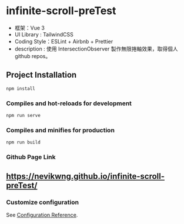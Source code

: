 # infinite-scroll-preTest

- 框架：Vue 3
- UI Library : TailwindCSS
- Coding Style：ESLint + Airbnb + Prettier
- description : 使用 IntersectionObserver 製作無限捲軸效果，取得個人 github repos。


## Project Installation

```
npm install
```

### Compiles and hot-reloads for development

```
npm run serve
```

### Compiles and minifies for production

```
npm run build
```

### Github Page Link

## https://nevikwng.github.io/infinite-scroll-preTest/




### Customize configuration

See [Configuration Reference](https://cli.vuejs.org/config/).
